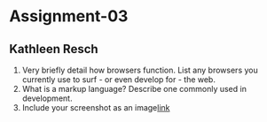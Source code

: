 # Assignment-03
## Kathleen Resch

1. Very briefly detail how browsers function. List any browsers you currently use to surf - or even develop for - the web.
2. What is a markup language? Describe one commonly used in development.
3. Include your screenshot as an image[link](/images/screenshot.png)
